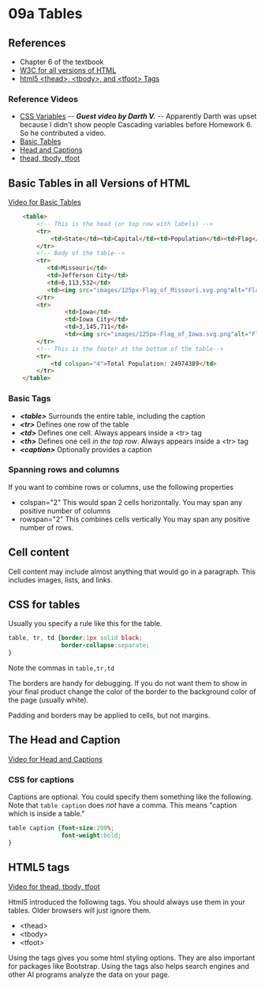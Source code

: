 # 09a Tables

## References

* Chapter 6 of the textbook
* [W3C for all versions of HTML](https://www.w3schools.com/html/html_tables.asp)
* [html5 &lt;thead>, &lt;tbody>, and &lt;tfoot> Tags](https://www.w3schools.com/tags/tag_thead.asp)

### Reference Videos

* [CSS Variables](https://mwsu.hosted.panopto.com/Panopto/Pages/Viewer.aspx?id=fcb5a4e4-1a20-4fe0-b605-aae5011db3f6) -- ***Guest video by Darth V.*** -- Apparently Darth was upset because I didn't show people Cascading variables before Homework 6.  So he contributed a video.
* [Basic Tables](https://mwsu.hosted.panopto.com/Panopto/Pages/Viewer.aspx?id=321adcb5-7119-4402-8318-aae6005c591e)
* [Head and Captions](https://mwsu.hosted.panopto.com/Panopto/Pages/Viewer.aspx?id=7a524cc2-dc99-4fe1-97a8-aae6005c58d4)
* [thead, tbody, tfoot](https://mwsu.hosted.panopto.com/Panopto/Pages/Viewer.aspx?id=321adcb5-7119-4402-8318-aae6005c591e)

## Basic Tables in all Versions of HTML

[Video for Basic Tables](https://mwsu.hosted.panopto.com/Panopto/Pages/Viewer.aspx?id=321adcb5-7119-4402-8318-aae6005c591e)

```html
    <table>
        <!-- This is the head (or top row with labels) -->
        <tr>
            <td>State</td><td>Capital</td><td>Population</td><td>Flag</td>
        </tr>
        <!-- Body of the table-->
        <tr>
           <td>Missouri</td>
           <td>Jefferson City</td>
           <td>6,113,532</td>
           <td><img src="images/125px-Flag_of_Missouri.svg.png"alt="Flag of Missouri"></td>
        </tr>
        <tr>
                <td>Iowa</td>
                <td>Iowa City</td>
                <td>3,145,711</td>
                <td><img src="images/125px-Flag_of_Iowa.svg.png"alt="Flag of Iowa"></td>
        </tr>
        <!-- This is the footer at the bottom of the table-->
        <tr>
            <td colspan="4">Total Population: 24974389</td>
        </tr>
    </table>
```

### Basic Tags

* ***&lt;table>*** Surrounds the entire table, including the caption
* ***&lt;tr>*** Defines one row of the table
* ***&lt;td>*** Defines one cell.  Always appears inside a &lt;tr> tag
* ***&lt;th>*** Defines one cell *in the top row*.  Always appears inside a &lt;tr> tag
* ***&lt;caption>*** Optionally provides a caption

### Spanning rows and columns

If you want to combine rows or columns, use the following properties

* colspan="2" This would span 2 cells horizontally.  You may span any positive number of columns
* rowspan="2" This combines cells vertically  You may span any positive number of rows.

## Cell content

Cell content may include almost anything that would go in a paragraph.  This includes images, lists, and links.

## CSS for tables

Usually you specify a rule like this for the table.

```css
table, tr, td {border:1px solid black;
               border-collapse:separate;
}
```
Note the commas in ```table,tr,td``` 

The borders are handy for debugging.  If you do not want them to show in your final product change the color of the border to the background color of the page (usually white).

Padding and borders may be applied to cells, but not margins.

## The Head and Caption

[Video for Head and Captions](https://mwsu.hosted.panopto.com/Panopto/Pages/Viewer.aspx?id=7a524cc2-dc99-4fe1-97a8-aae6005c58d4)

### CSS for captions

Captions are optional.  You could specify them something like the following.  Note that ```table caption``` does *not* have a comma.  This means "caption which is inside a table."  

```css
table caption {font-size:200%;
               font-weight:bold;
}
```

## HTML5 tags

[Video for thead, tbody, tfoot](https://mwsu.hosted.panopto.com/Panopto/Pages/Viewer.aspx?id=321adcb5-7119-4402-8318-aae6005c591e)

Html5 introduced the following tags.  You should always use them in your tables.  Older browsers will just ignore them.  

* &lt;thead>
* &lt;tbody>
* &lt;tfoot>

Using the tags gives you some html styling options.  They are also important for packages like Bootstrap.  Using the tags also helps search engines and other AI programs analyze the data on your page.